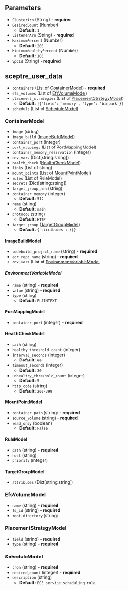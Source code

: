 ## Parameters

- `ClusterArn` (String) - **required**
- `DesiredCount` (Number)
  - **Default:** `1`
- `ListenerArn` (String) - **required**
- `MaximumPercent` (Number)
  - **Default:** `200`
- `MinimumHealthyPercent` (Number)
  - **Default:** `100`
- `VpcId` (String) - **required**


## sceptre_user_data

- `containers` (List of [ContainerModel](#ContainerModel)) - **required**
- `efs_volumes` (List of [EfsVolumeModel](#EfsVolumeModel))
- `placement_strategies` (List of [PlacementStrategyModel](#PlacementStrategyModel))
  - **Default:** `[{'field': 'memory', 'type': 'binpack'}]`
- `schedule` (List of [ScheduleModel](#ScheduleModel))


### ContainerModel

- `image` (string)
- `image_build` ([ImageBuildModel](#ImageBuildModel))
- `container_port` (integer)
- `port_mappings` (List of [PortMappingModel](#PortMappingModel))
- `container_memory_reservation` (integer)
- `env_vars` (Dict[string:string])
- `health_check` ([HealthCheckModel](#HealthCheckModel))
- `links` (List of string)
- `mount_points` (List of [MountPointModel](#MountPointModel))
- `rules` (List of [RuleModel](#RuleModel))
- `secrets` (Dict[string:string])
- `target_group_arn` (string)
- `container_memory` (integer)
  - **Default:** `512`
- `name` (string)
  - **Default:** `main`
- `protocol` (string)
  - **Default:** `HTTP`
- `target_group` ([TargetGroupModel](#TargetGroupModel))
  - **Default:** `{'attributes': {}}`


#### ImageBuildModel

- `codebuild_project_name` (string) - **required**
- `ecr_repo_name` (string) - **required**
- `env_vars` (List of [EnvironmentVariableModel](#EnvironmentVariableModel))


##### EnvironmentVariableModel

- `name` (string) - **required**
- `value` (string) - **required**
- `type` (string)
  - **Default:** `PLAINTEXT`


#### PortMappingModel

- `container_port` (integer) - **required**


#### HealthCheckModel

- `path` (string)
- `healthy_threshold_count` (integer)
- `interval_seconds` (integer)
  - **Default:** `60`
- `timeout_seconds` (integer)
  - **Default:** `30`
- `unhealthy_threshold_count` (integer)
  - **Default:** `5`
- `http_code` (string)
  - **Default:** `200-399`


#### MountPointModel

- `container_path` (string) - **required**
- `source_volume` (string) - **required**
- `read_only` (boolean)
  - **Default:** `False`


#### RuleModel

- `path` (string) - **required**
- `host` (string)
- `priority` (integer)


#### TargetGroupModel

- `attributes` (Dict[string:string])


### EfsVolumeModel

- `name` (string) - **required**
- `fs_id` (string) - **required**
- `root_directory` (string)


### PlacementStrategyModel

- `field` (string) - **required**
- `type` (string) - **required**


### ScheduleModel

- `cron` (string) - **required**
- `desired_count` (integer) - **required**
- `description` (string)
  - **Default:** `ECS service scheduling rule`

